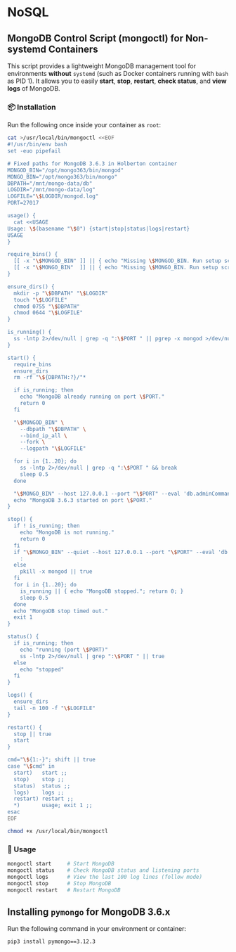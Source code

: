 # NoSQL

## MongoDB Control Script (mongoctl) for Non-systemd Containers

This script provides a lightweight MongoDB management tool for environments **without** `systemd` (such as Docker containers running with `bash` as PID 1).
It allows you to easily **start**, **stop**, **restart**, **check status**, and **view logs** of MongoDB.

### 📦 Installation

Run the following once inside your container as `root`:

```bash
cat >/usr/local/bin/mongoctl <<EOF
#!/usr/bin/env bash
set -euo pipefail

# Fixed paths for MongoDB 3.6.3 in Holberton container
MONGOD_BIN="/opt/mongo363/bin/mongod"
MONGO_BIN="/opt/mongo363/bin/mongo"
DBPATH="/mnt/mongo-data/db"
LOGDIR="/mnt/mongo-data/log"
LOGFILE="\$LOGDIR/mongod.log"
PORT=27017

usage() {
  cat <<USAGE
Usage: \$(basename "\$0") {start|stop|status|logs|restart}
USAGE
}

require_bins() {
  [[ -x "\$MONGOD_BIN" ]] || { echo "Missing \$MONGOD_BIN. Run setup script first."; exit 1; }
  [[ -x "\$MONGO_BIN"  ]] || { echo "Missing \$MONGO_BIN. Run setup script first."; exit 1; }
}

ensure_dirs() {
  mkdir -p "\$DBPATH" "\$LOGDIR"
  touch "\$LOGFILE"
  chmod 0755 "\$DBPATH"
  chmod 0644 "\$LOGFILE"
}

is_running() {
  ss -lntp 2>/dev/null | grep -q ":\$PORT " || pgrep -x mongod >/dev/null 2>&1
}

start() {
  require_bins
  ensure_dirs
  rm -rf "\${DBPATH:?}/"*

  if is_running; then
    echo "MongoDB already running on port \$PORT."
    return 0
  fi

  "\$MONGOD_BIN" \
    --dbpath "\$DBPATH" \
    --bind_ip_all \
    --fork \
    --logpath "\$LOGFILE"

  for i in {1..20}; do
    ss -lntp 2>/dev/null | grep -q ":\$PORT " && break
    sleep 0.5
  done

  "\$MONGO_BIN" --host 127.0.0.1 --port "\$PORT" --eval 'db.adminCommand({ ping: 1 })' >/dev/null
  echo "MongoDB 3.6.3 started on port \$PORT."
}

stop() {
  if ! is_running; then
    echo "MongoDB is not running."
    return 0
  fi
  if "\$MONGO_BIN" --quiet --host 127.0.0.1 --port "\$PORT" --eval 'db.getSiblingDB("admin").shutdownServer()' >/dev/null 2>&1; then
    :
  else
    pkill -x mongod || true
  fi
  for i in {1..20}; do
    is_running || { echo "MongoDB stopped."; return 0; }
    sleep 0.5
  done
  echo "MongoDB stop timed out."
  exit 1
}

status() {
  if is_running; then
    echo "running (port \$PORT)"
    ss -lntp 2>/dev/null | grep ":\$PORT " || true
  else
    echo "stopped"
  fi
}

logs() {
  ensure_dirs
  tail -n 100 -f "\$LOGFILE"
}

restart() {
  stop || true
  start
}

cmd="\${1:-}"; shift || true
case "\$cmd" in
  start)   start ;;
  stop)    stop ;;
  status)  status ;;
  logs)    logs ;;
  restart) restart ;;
  *)       usage; exit 1 ;;
esac
EOF

chmod +x /usr/local/bin/mongoctl


```

### 🚀 Usage

```bash
mongoctl start     # Start MongoDB
mongoctl status    # Check MongoDB status and listening ports
mongoctl logs      # View the last 100 log lines (follow mode)
mongoctl stop      # Stop MongoDB
mongoctl restart   # Restart MongoDB
```

## Installing `pymongo` for MongoDB 3.6.x

Run the following command in your environment or container:

```bash
pip3 install pymongo==3.12.3
```

